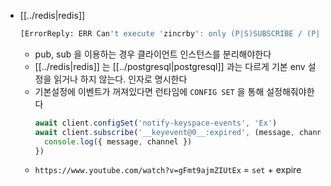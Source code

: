 - [[../redis|redis]]
  ```sh 
  [ErrorReply: ERR Can't execute 'zincrby': only (P|S)SUBSCRIBE / (P|S)UNSUBSCRIBE / PING / QUIT / RESET are allowed in this context]
  ```
    - pub, sub 을 이용하는 경우 클라이언트 인스턴스를 분리해야한다
  - [[../redis|redis]] 는 [[../postgresql|postgresql]] 과는 다르게 기본 env 설정을 읽거나 하지 않는다. 인자로 명시한다
  - 기본설정에 이벤트가 꺼져있다면 런타임에 `CONFIG SET` 을 통해 설정해줘야한다
    ```javascript
    await client.configSet('notify-keyspace-events', 'Ex')
    await client.subscribe('__keyevent@0__:expired', (message, channel) => {
      console.log({ message, channel })
    })
    ```
  - `https://www.youtube.com/watch?v=gFmt9ajmZIUtEx` = `set` + expire
